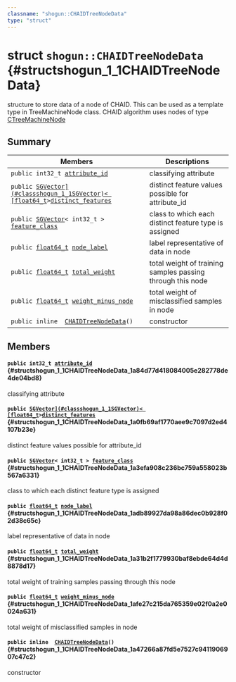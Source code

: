 ```yaml
---
classname: "shogun::CHAIDTreeNodeData"
type: "struct"
---
```


# struct `shogun::CHAIDTreeNodeData` {#structshogun_1_1CHAIDTreeNodeData}

structure to store data of a node of CHAID. This can be used as a template type in TreeMachineNode class. CHAID algorithm uses nodes of type [CTreeMachineNode<CHAIDTreeNodeData>](#classshogun_1_1CTreeMachineNode)

## Summary

 Members                        | Descriptions
--------------------------------|---------------------------------------------
`public int32_t `[`attribute_id`](#structshogun_1_1CHAIDTreeNodeData_1a84d77d418084005e282778de4de04bd8) | classifying attribute
`public `[`SGVector](#classshogun_1_1SGVector)< [float64_t`](#common_8h_1ac55f3ae81b5bc9053760baacf57e47f4)` > `[`distinct_features`](#structshogun_1_1CHAIDTreeNodeData_1a0fb69af1770aee9c7097d2ed4107b23e) | distinct feature values possible for attribute_id
`public `[`SGVector`](#classshogun_1_1SGVector)`< int32_t > `[`feature_class`](#structshogun_1_1CHAIDTreeNodeData_1a3efa908c236bc759a558023b567a6331) | class to which each distinct feature type is assigned
`public `[`float64_t`](#common_8h_1ac55f3ae81b5bc9053760baacf57e47f4)` `[`node_label`](#structshogun_1_1CHAIDTreeNodeData_1adb89927da98a86dec0b928f02d38c65c) | label representative of data in node
`public `[`float64_t`](#common_8h_1ac55f3ae81b5bc9053760baacf57e47f4)` `[`total_weight`](#structshogun_1_1CHAIDTreeNodeData_1a31b2f1779930baf8ebde64d4d8878d17) | total weight of training samples passing through this node
`public `[`float64_t`](#common_8h_1ac55f3ae81b5bc9053760baacf57e47f4)` `[`weight_minus_node`](#structshogun_1_1CHAIDTreeNodeData_1afe27c215da765359e02f0a2e0024a631) | total weight of misclassified samples in node
`public inline  `[`CHAIDTreeNodeData`](#structshogun_1_1CHAIDTreeNodeData_1a47266a87fd5e7527c9411906907c47c2)`()` | constructor

## Members

#### `public int32_t `[`attribute_id`](#structshogun_1_1CHAIDTreeNodeData_1a84d77d418084005e282778de4de04bd8) {#structshogun_1_1CHAIDTreeNodeData_1a84d77d418084005e282778de4de04bd8}

classifying attribute

#### `public `[`SGVector](#classshogun_1_1SGVector)< [float64_t`](#common_8h_1ac55f3ae81b5bc9053760baacf57e47f4)` > `[`distinct_features`](#structshogun_1_1CHAIDTreeNodeData_1a0fb69af1770aee9c7097d2ed4107b23e) {#structshogun_1_1CHAIDTreeNodeData_1a0fb69af1770aee9c7097d2ed4107b23e}

distinct feature values possible for attribute_id

#### `public `[`SGVector`](#classshogun_1_1SGVector)`< int32_t > `[`feature_class`](#structshogun_1_1CHAIDTreeNodeData_1a3efa908c236bc759a558023b567a6331) {#structshogun_1_1CHAIDTreeNodeData_1a3efa908c236bc759a558023b567a6331}

class to which each distinct feature type is assigned

#### `public `[`float64_t`](#common_8h_1ac55f3ae81b5bc9053760baacf57e47f4)` `[`node_label`](#structshogun_1_1CHAIDTreeNodeData_1adb89927da98a86dec0b928f02d38c65c) {#structshogun_1_1CHAIDTreeNodeData_1adb89927da98a86dec0b928f02d38c65c}

label representative of data in node

#### `public `[`float64_t`](#common_8h_1ac55f3ae81b5bc9053760baacf57e47f4)` `[`total_weight`](#structshogun_1_1CHAIDTreeNodeData_1a31b2f1779930baf8ebde64d4d8878d17) {#structshogun_1_1CHAIDTreeNodeData_1a31b2f1779930baf8ebde64d4d8878d17}

total weight of training samples passing through this node

#### `public `[`float64_t`](#common_8h_1ac55f3ae81b5bc9053760baacf57e47f4)` `[`weight_minus_node`](#structshogun_1_1CHAIDTreeNodeData_1afe27c215da765359e02f0a2e0024a631) {#structshogun_1_1CHAIDTreeNodeData_1afe27c215da765359e02f0a2e0024a631}

total weight of misclassified samples in node

#### `public inline  `[`CHAIDTreeNodeData`](#structshogun_1_1CHAIDTreeNodeData_1a47266a87fd5e7527c9411906907c47c2)`()` {#structshogun_1_1CHAIDTreeNodeData_1a47266a87fd5e7527c9411906907c47c2}

constructor

